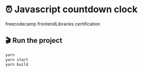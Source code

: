 # :alarm_clock: Javascript countdown clock 

>
freecodecamp frontendLibraries certification

## :clapper: Run the project 

```bash
yarn 
yarn start
yarn build
```
